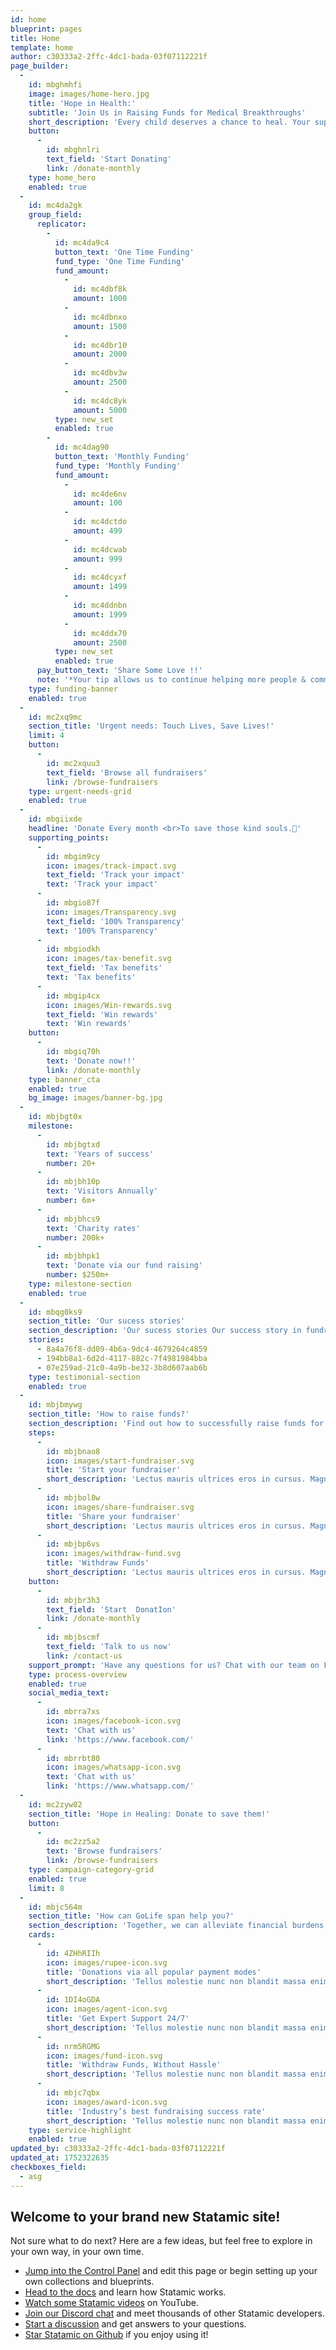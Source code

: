 ```yaml
---
id: home
blueprint: pages
title: Home
template: home
author: c30333a2-2ffc-4dc1-bada-03f07112221f
page_builder:
  -
    id: mbghmhfi
    image: images/home-hero.jpg
    title: 'Hope in Health:'
    subtitle: 'Join Us in Raising Funds for Medical Breakthroughs'
    short_description: 'Every child deserves a chance to heal. Your support helps fund life-saving treatments, cutting-edge research, and critical care for children facing severe medical conditions. Together, we can bring hope to families and change lives  one donation at a time.'
    button:
      -
        id: mbghnlri
        text_field: 'Start Donating'
        link: /donate-monthly
    type: home_hero
    enabled: true
  -
    id: mc4da2gk
    group_field:
      replicator:
        -
          id: mc4da9c4
          button_text: 'One Time Funding'
          fund_type: 'One Time Funding'
          fund_amount:
            -
              id: mc4dbf8k
              amount: 1000
            -
              id: mc4dbnxo
              amount: 1500
            -
              id: mc4dbr10
              amount: 2000
            -
              id: mc4dbv3w
              amount: 2500
            -
              id: mc4dc8yk
              amount: 5000
          type: new_set
          enabled: true
        -
          id: mc4dag90
          button_text: 'Monthly Funding'
          fund_type: 'Monthly Funding'
          fund_amount:
            -
              id: mc4de6nv
              amount: 100
            -
              id: mc4dctdo
              amount: 499
            -
              id: mc4dcwab
              amount: 999
            -
              id: mc4dcyxf
              amount: 1499
            -
              id: mc4ddnbn
              amount: 1999
            -
              id: mc4ddx70
              amount: 2500
          type: new_set
          enabled: true
      pay_button_text: 'Share Some Love !!'
      note: '*Your tip allows us to continue helping more people & communities at a reduced fee!'
    type: funding-banner
    enabled: true
  -
    id: mc2xq9mc
    section_title: 'Urgent needs: Touch Lives, Save Lives!'
    limit: 4
    button:
      -
        id: mc2xquu3
        text_field: 'Browse all fundraisers'
        link: /browse-fundraisers
    type: urgent-needs-grid
    enabled: true
  -
    id: mbgiixde
    headline: 'Donate Every month <br>To save those kind souls.💛'
    supporting_points:
      -
        id: mbgim9cy
        icon: images/track-impact.svg
        text_field: 'Track your impact'
        text: 'Track your impact'
      -
        id: mbgio87f
        icon: images/Transparency.svg
        text_field: '100% Transparency'
        text: '100% Transparency'
      -
        id: mbgiodkh
        icon: images/tax-benefit.svg
        text_field: 'Tax benefits'
        text: 'Tax benefits'
      -
        id: mbgip4cx
        icon: images/Win-rewards.svg
        text_field: 'Win rewards'
        text: 'Win rewards'
    button:
      -
        id: mbgiq70h
        text: 'Donate now!!'
        link: /donate-monthly
    type: banner_cta
    enabled: true
    bg_image: images/banner-bg.jpg
  -
    id: mbjbgt0x
    milestone:
      -
        id: mbjbgtxd
        text: 'Years of success'
        number: 20+
      -
        id: mbjbh10p
        text: 'Visitors Annually'
        number: 6m+
      -
        id: mbjbhcs9
        text: 'Charity rates'
        number: 200k+
      -
        id: mbjbhpk1
        text: 'Donate via our fund raising'
        number: $250m+
    type: milestone-section
    enabled: true
  -
    id: mbqg0ks9
    section_title: 'Our sucess stories'
    section_description: 'Our sucess stories Our success story in fundraising for medical projects has been remarkable. Our campaigns conveyed the urgency and importance of the cause visually through thoughtful strategies.'
    stories:
      - 8a4a76f8-dd09-4b6a-9dc4-4679264c4859
      - 194bb8a1-6d2d-4117-882c-7f4981984bba
      - 07e259ad-21c0-4a9b-be32-3b8d607aab6b
    type: testimonial-section
    enabled: true
  -
    id: mbjbmywg
    section_title: 'How to raise funds?'
    section_description: 'Find out how to successfully raise funds for your cause or project. Learn how to make fundraising efforts a success step by step.'
    steps:
      -
        id: mbjbnao8
        icon: images/start-fundraiser.svg
        title: 'Start your fundraiser'
        short_description: 'Lectus mauris ultrices eros in cursus. Magna eget est lorem ipsum. Sed egestas egestas fringilla phasellus faucibus scelerisque eleifend.'
      -
        id: mbjbol8w
        icon: images/share-fundraiser.svg
        title: 'Share your fundraiser'
        short_description: 'Lectus mauris ultrices eros in cursus. Magna eget est lorem ipsum. Sed egestas egestas fringilla phasellus faucibus scelerisque eleifend.'
      -
        id: mbjbp6vs
        icon: images/withdraw-fund.svg
        title: 'Withdraw Funds'
        short_description: 'Lectus mauris ultrices eros in cursus. Magna eget est lorem ipsum. Sed egestas egestas fringilla phasellus faucibus scelerisque eleifend.'
    button:
      -
        id: mbjbr3h3
        text_field: 'Start  DonatIon'
        link: /donate-monthly
      -
        id: mbjbscmf
        text_field: 'Talk to us now'
        link: /contact-us
    support_prompt: 'Have any questions for us? Chat with our team on Facebook or WhatsApp now.'
    type: process-overview
    enabled: true
    social_media_text:
      -
        id: mbrra7xs
        icon: images/facebook-icon.svg
        text: 'Chat with us'
        link: 'https://www.facebook.com/'
      -
        id: mbrrbt80
        icon: images/whatsapp-icon.svg
        text: 'Chat with us'
        link: 'https://www.whatsapp.com/'
  -
    id: mc2zyw82
    section_title: 'Hope in Healing: Donate to save them!'
    button:
      -
        id: mc2zz5a2
        text: 'Browse fundraisers'
        link: /browse-fundraisers
    type: campaign-category-grid
    enabled: true
    limit: 8
  -
    id: mbjc564m
    section_title: 'How can GoLife span help you?'
    section_description: 'Together, we can alleviate financial burdens, offer hope, and ensure access to essential medical care. Every donation brings us one step closer to a healthier tomorrow.'
    cards:
      -
        id: 4ZHhRIIh
        icon: images/rupee-icon.svg
        title: 'Donations via all popular payment modes'
        short_description: 'Tellus molestie nunc non blandit massa enim nec dui tincidunt lobortis feugiat vivamus at augue eget arcu dictum.'
      -
        id: 1DI4oGDA
        icon: images/agent-icon.svg
        title: 'Get Expert Support 24/7'
        short_description: 'Tellus molestie nunc non blandit massa enim nec dui tincidunt lobortis feugiat vivamus at augue eget arcu dictum.'
      -
        id: nrm5RGMG
        icon: images/fund-icon.svg
        title: 'Withdraw Funds, Without Hassle'
        short_description: 'Tellus molestie nunc non blandit massa enim nec dui tincidunt lobortis feugiat vivamus at augue eget arcu dictum.'
      -
        id: mbjc7qbx
        icon: images/award-icon.svg
        title: 'Industry’s best fundraising success rate'
        short_description: 'Tellus molestie nunc non blandit massa enim nec dui tincidunt lobortis feugiat vivamus at augue eget arcu dictum.'
    type: service-highlight
    enabled: true
updated_by: c30333a2-2ffc-4dc1-bada-03f07112221f
updated_at: 1752322635
checkboxes_field:
  - asg
---
```

## Welcome to your brand new Statamic site!

Not sure what to do next? Here are a few ideas, but feel free to explore in your own way, in your own time.

- [Jump into the Control Panel](/cp) and edit this page or begin setting up your own collections and blueprints.
- [Head to the docs](https://statamic.dev) and learn how Statamic works.
- [Watch some Statamic videos](https://youtube.com/statamic) on YouTube.
- [Join our Discord chat](https://statamic.com/discord) and meet thousands of other Statamic developers.
- [Start a discussion](https://github.com/statamic/cms/discussions) and get answers to your questions.
- [Star Statamic on Github](https://github.com/statamic/cms) if you enjoy using it!